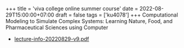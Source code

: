 +++
title = 'viva college online summer course'
date = 2022-08-29T15:00:00+07:00
draft = false
tags = ['ku4078']
+++
Computational Modeling to Simulate Complex Systems: Learning Nature, Food, and Pharmaceutical Sciences using Computer
<!--more-->

+ [lecture-info-20220829-v9.pdf](https://zenodo.org/doi/10.5281/zenodo.7030850)
